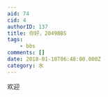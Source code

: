 ```yaml
---
aid: 74
cid: 4
authorID: 137
title: 你好，2049BBS
tags:
    - bbs
comments: []
date: 2018-01-18T06:48:00.000Z
category: 水
---
```


欢迎
